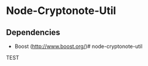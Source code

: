 Node-Cryptonote-Util
====================

Dependencies
------------

* Boost (http://www.boost.org/)# node-cryptonote-util

TEST
